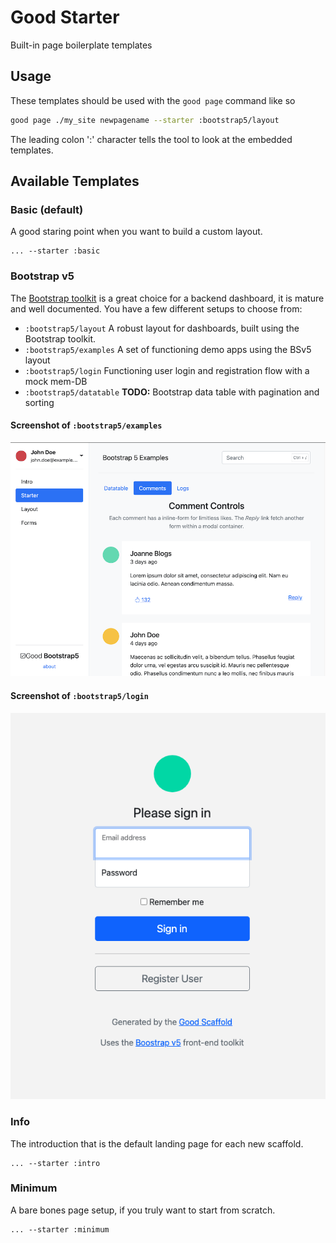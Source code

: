 # Good Starter

Built-in page boilerplate templates

## Usage

These templates should be used with the `good page` command like so

```bash
good page ./my_site newpagename --starter :bootstrap5/layout
```

The leading colon ':' character tells the tool to look at the embedded templates.

## Available Templates

### Basic (default)

A good staring point when you want to build a custom layout.

```
... --starter :basic
```

### Bootstrap v5

The [Bootstrap toolkit](https://getbootstrap.com/docs/5.0) is a great choice for a backend dashboard,
it is mature and well documented. You have a few different setups to choose from:

* `:bootstrap5/layout` A robust layout for dashboards, built using the Bootstrap toolkit.
* `:bootstrap5/examples` A set of functioning demo apps using the BSv5 layout
* `:bootstrap5/login` Functioning user login and registration flow with a mock mem-DB
* `:bootstrap5/datatable` __TODO:__ Bootstrap data table with pagination and sorting

#### Screenshot of `:bootstrap5/examples`

![Alt text](../docs/BSv5_examples.png?raw=true "Bootstrap")

#### Screenshot of `:bootstrap5/login`

![Alt text](../docs/BSv5_login.png?raw=true "Bootstrap")

### Info

The introduction that is the default landing page for each new scaffold.

```
... --starter :intro
```

### Minimum

A bare bones page setup, if you truly want to start from scratch.

```
... --starter :minimum
```
